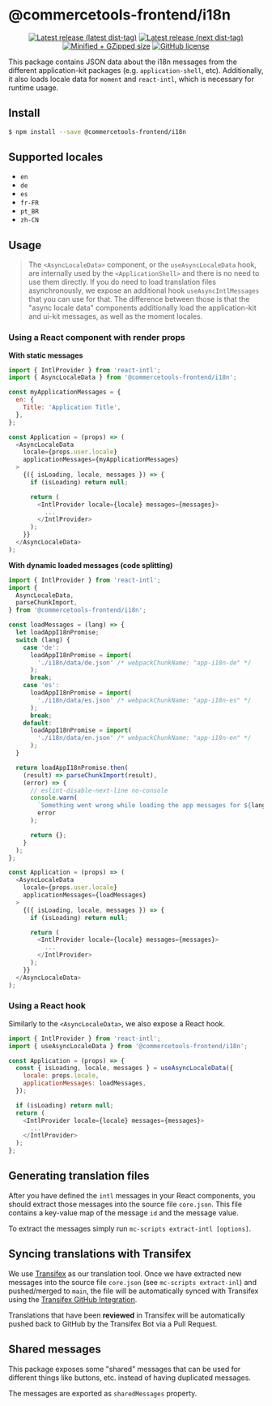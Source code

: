 # @commercetools-frontend/i18n

<p align="center">
  <a href="https://www.npmjs.com/package/@commercetools-frontend/i18n"><img src="https://badgen.net/npm/v/@commercetools-frontend/i18n" alt="Latest release (latest dist-tag)" /></a> <a href="https://www.npmjs.com/package/@commercetools-frontend/i18n"><img src="https://badgen.net/npm/v/@commercetools-frontend/i18n/next" alt="Latest release (next dist-tag)" /></a> <a href="https://bundlephobia.com/result?p=@commercetools-frontend/i18n"><img src="https://badgen.net/bundlephobia/minzip/@commercetools-frontend/i18n" alt="Minified + GZipped size" /></a> <a href="https://github.com/commercetools/merchant-center-application-kit/blob/main/LICENSE"><img src="https://badgen.net/github/license/commercetools/merchant-center-application-kit" alt="GitHub license" /></a>
</p>

This package contains JSON data about the i18n messages from the different application-kit packages (e.g. `application-shell`, etc). Additionally, it also loads locale data for `moment` and `react-intl`, which is necessary for runtime usage.

## Install

```bash
$ npm install --save @commercetools-frontend/i18n
```

## Supported locales

- `en`
- `de`
- `es`
- `fr-FR`
- `pt_BR`
- `zh-CN`

## Usage

> The `<AsyncLocaleData>` component, or the `useAsyncLocaleData` hook, are internally used by the `<ApplicationShell>` and there is no need to use them directly.
> If you do need to load translation files asynchronously, we expose an additional hook `useAsyncIntlMessages` that you can use for that.
> The difference between those is that the "async locale data" components additionally load the application-kit and ui-kit messages, as well as the moment locales.

### Using a React component with render props

**With static messages**

```js
import { IntlProvider } from 'react-intl';
import { AsyncLocaleData } from '@commercetools-frontend/i18n';

const myApplicationMessages = {
  en: {
    Title: 'Application Title',
  },
};

const Application = (props) => (
  <AsyncLocaleData
    locale={props.user.locale}
    applicationMessages={myApplicationMessages}
  >
    {({ isLoading, locale, messages }) => {
      if (isLoading) return null;

      return (
        <IntlProvider locale={locale} messages={messages}>
          ...
        </IntlProvider>
      );
    }}
  </AsyncLocaleData>
);
```

**With dynamic loaded messages (code splitting)**

```js
import { IntlProvider } from 'react-intl';
import {
  AsyncLocaleData,
  parseChunkImport,
} from '@commercetools-frontend/i18n';

const loadMessages = (lang) => {
  let loadAppI18nPromise;
  switch (lang) {
    case 'de':
      loadAppI18nPromise = import(
        './i18n/data/de.json' /* webpackChunkName: "app-i18n-de" */
      );
      break;
    case 'es':
      loadAppI18nPromise = import(
        './i18n/data/es.json' /* webpackChunkName: "app-i18n-es" */
      );
      break;
    default:
      loadAppI18nPromise = import(
        './i18n/data/en.json' /* webpackChunkName: "app-i18n-en" */
      );
  }

  return loadAppI18nPromise.then(
    (result) => parseChunkImport(result),
    (error) => {
      // eslint-disable-next-line no-console
      console.warn(
        `Something went wrong while loading the app messages for ${lang}`,
        error
      );

      return {};
    }
  );
};

const Application = (props) => (
  <AsyncLocaleData
    locale={props.user.locale}
    applicationMessages={loadMessages}
  >
    {({ isLoading, locale, messages }) => {
      if (isLoading) return null;

      return (
        <IntlProvider locale={locale} messages={messages}>
          ...
        </IntlProvider>
      );
    }}
  </AsyncLocaleData>
);
```

### Using a React hook

Similarly to the `<AsyncLocaleData>`, we also expose a React hook.

```js
import { IntlProvider } from 'react-intl';
import { useAsyncLocaleData } from '@commercetools-frontend/i18n';

const Application = (props) => {
  const { isLoading, locale, messages } = useAsyncLocaleData({
    locale: props.locale,
    applicationMessages: loadMessages,
  });

  if (isLoading) return null;
  return (
    <IntlProvider locale={locale} messages={messages}>
      ...
    </IntlProvider>
  );
};
```

## Generating translation files

After you have defined the `intl` messages in your React components, you should extract those messages into the source file `core.json`. This file contains a key-value map of the message `id` and the message value.

To extract the messages simply run `mc-scripts extract-intl [options]`.

## Syncing translations with Transifex

We use [Transifex](https://www.transifex.com/) as our translation tool. Once we have extracted new messages into the source file `core.json` (see `mc-scripts extract-inl`) and pushed/merged to `main`, the file will be automatically synced with Transifex using the [Transifex GitHub Integration](https://docs.transifex.com/integrations/transifex-github-integration).

Translations that have been **reviewed** in Transifex will be automatically pushed back to GitHub by the Transifex Bot via a Pull Request.

## Shared messages

This package exposes some "shared" messages that can be used for different things like buttons, etc. instead of having duplicated messages.

The messages are exported as `sharedMessages` property.
